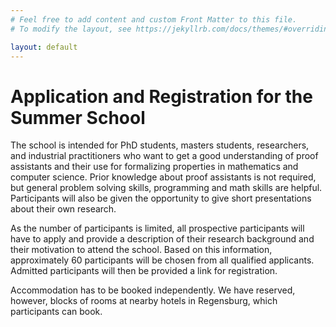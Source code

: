 ```yaml
---
# Feel free to add content and custom Front Matter to this file.
# To modify the layout, see https://jekyllrb.com/docs/themes/#overriding-theme-defaults

layout: default
---
```


# Application and Registration for the Summer School #

The school is intended for PhD students, masters students, researchers, and industrial practitioners
who want to get a good understanding of proof assistants and their use for formalizing properties
in mathematics and computer science. Prior knowledge about proof assistants is not required, but
general problem solving skills, programming and math skills are helpful. Participants will also be given the
opportunity to give short presentations about their own research.

As the number of participants is limited, all prospective participants will have to apply and provide a description
of their research background and their motivation to attend the school. Based on this information,
approximately 60 participants will be chosen from all qualified applicants. Admitted participants will then be
provided a link for registration.

Accommodation has to be booked independently. We have reserved, however, blocks of rooms at nearby hotels in Regensburg,
which participants can book.
